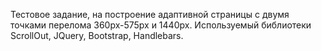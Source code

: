 Тестовое задание, на построение адаптивной страницы с двумя точками перелома 360px-575px и 1440px. Используемый библиотеки ScrollOut, JQuery, Bootstrap, Handlebars. 
